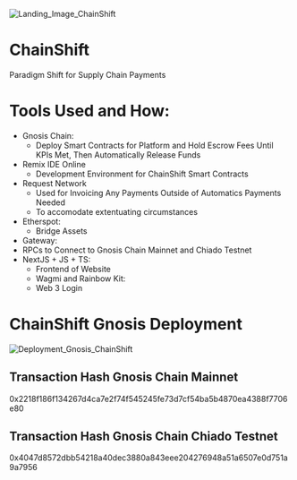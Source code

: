 ![Landing_Image_ChainShift](https://github.com/TechieTeee/ChainShift/assets/100870737/8ffc0c45-7d9b-4d68-b8f5-d06814257be2)

# ChainShift
Paradigm Shift for Supply Chain Payments

# Tools Used and How:
- Gnosis Chain:
  - Deploy Smart Contracts for Platform and Hold Escrow Fees Until KPIs Met, Then Automatically Release Funds
- Remix IDE Online
  - Development Environment for ChainShift Smart Contracts
- Request Network
  - Used for Invoicing Any Payments Outside of Automatics Payments Needed
  - To accomodate extentuating circumstances
- Etherspot:
  - Bridge Assets
- Gateway:
 -  RPCs to Connect to Gnosis Chain Mainnet and Chiado Testnet
- NextJS + JS + TS:
  -  Frontend of Website
  -  Wagmi and Rainbow Kit:
    -  Web 3 Login 

# ChainShift Gnosis Deployment
![Deployment_Gnosis_ChainShift](https://github.com/TechieTeee/ChainShift/assets/100870737/874b2fe4-46f5-4dc1-8cc9-2f8f9fd4fc10)

## Transaction Hash Gnosis Chain Mainnet
0x2218f186f134267d4ca7e2f74f545245fe73d7cf54ba5b4870ea4388f7706e80

## Transaction Hash Gnosis Chain Chiado Testnet
0x4047d8572dbb54218a40dec3880a843eee204276948a51a6507e0d751a9a7956
